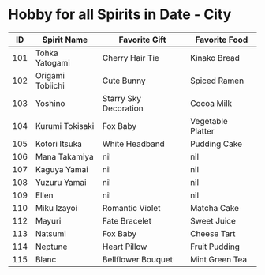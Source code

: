 # Hobby for all Spirits in Date - City
|ID|Spirit Name|Favorite Gift|Favorite Food|
|--|--|--|--|
|101  |Tohka Yatogami      |Cherry Hair Tie          |Kinako Bread        |
|102  |Origami Tobiichi    |Cute Bunny               |Spiced Ramen        |
|103  |Yoshino             |Starry Sky Decoration    |Cocoa Milk          |
|104  |Kurumi Tokisaki     |Fox Baby                 |Vegetable Platter   |
|105  |Kotori Itsuka       |White Headband           |Pudding Cake        |
|106  |Mana Takamiya       |nil                      |nil                 |
|107  |Kaguya Yamai        |nil                      |nil                 |
|108  |Yuzuru Yamai        |nil                      |nil                 |
|109  |Ellen               |nil                      |nil                 |
|110  |Miku Izayoi         |Romantic Violet          |Matcha Cake         |
|112  |Mayuri              |Fate Bracelet            |Sweet Juice         |
|113  |Natsumi             |Fox Baby                 |Cheese Tart         |
|114  |Neptune             |Heart Pillow             |Fruit Pudding       |
|115  |Blanc               |Bellflower Bouquet       |Mint Green Tea      |
